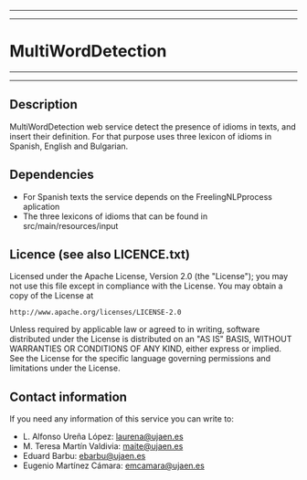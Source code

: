 **************************************************************************
**************************************************************************
# MultiWordDetection
**************************************************************************
**************************************************************************

## Description


MultiWordDetection web service detect the presence of idioms in texts, and
insert their definition. For that purpose uses three lexicon of idioms in
Spanish, English and Bulgarian.


## Dependencies

* For Spanish texts the service depends on the FreelingNLPprocess aplication
* The three lexicons of idioms that can be found in src/main/resources/input


## Licence (see also LICENCE.txt)

Licensed under the Apache License, Version 2.0 (the "License");
you may not use this file except in compliance with the License.
You may obtain a copy of the License at

    http://www.apache.org/licenses/LICENSE-2.0

Unless required by applicable law or agreed to in writing, software
distributed under the License is distributed on an "AS IS" BASIS,
WITHOUT WARRANTIES OR CONDITIONS OF ANY KIND, either express or implied.
See the License for the specific language governing permissions and
limitations under the License.

## Contact information

If you need any information of this service you can write to:

* L. Alfonso Ureña López: laurena@ujaen.es
* M. Teresa Martín Valdivia: maite@ujaen.es
* Eduard Barbu: ebarbu@ujaen.es
* Eugenio Martínez Cámara: emcamara@ujaen.es